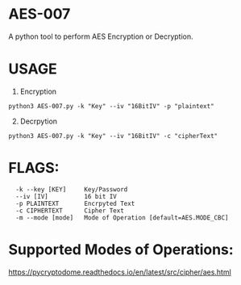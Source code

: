 # AES-007
A python tool to perform AES Encryption or Decryption.

# USAGE
1) Encryption
```
python3 AES-007.py -k "Key" --iv "16BitIV" -p "plaintext"
```

2) Decrpytion
```
python3 AES-007.py -k "Key" --iv "16BitIV" -c "cipherText"
```

# FLAGS:
```
  -k --key [KEY]     Key/Password
  --iv [IV]          16 bit IV
  -p PLAINTEXT       Encrpyted Text
  -c CIPHERTEXT      Cipher Text
  -m --mode [mode]   Mode of Operation [default=AES.MODE_CBC]
```

# Supported Modes of Operations:
https://pycryptodome.readthedocs.io/en/latest/src/cipher/aes.html
